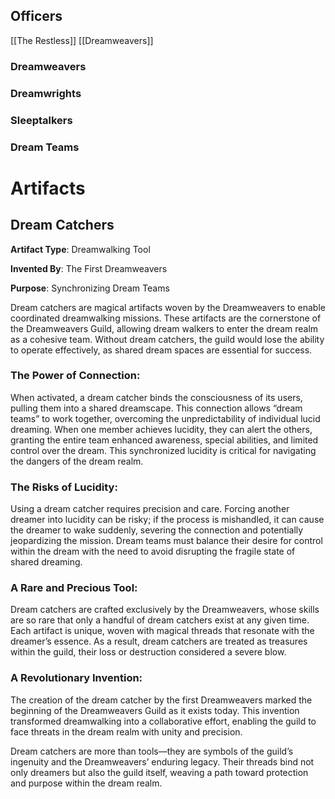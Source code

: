 ## Officers
[[The Restless]] 
[[Dreamweavers]]


### Dreamweavers


### Dreamwrights

### Sleeptalkers

### Dream Teams


# Artifacts

## Dream Catchers

**Artifact Type**: Dreamwalking Tool

**Invented By**: The First Dreamweavers

**Purpose**: Synchronizing Dream Teams

Dream catchers are magical artifacts woven by the Dreamweavers to enable coordinated dreamwalking missions. These artifacts are the cornerstone of the Dreamweavers Guild, allowing dream walkers to enter the dream realm as a cohesive team. Without dream catchers, the guild would lose the ability to operate effectively, as shared dream spaces are essential for success.

### The Power of Connection:

When activated, a dream catcher binds the consciousness of its users, pulling them into a shared dreamscape. This connection allows “dream teams” to work together, overcoming the unpredictability of individual lucid dreaming. When one member achieves lucidity, they can alert the others, granting the entire team enhanced awareness, special abilities, and limited control over the dream. This synchronized lucidity is critical for navigating the dangers of the dream realm.

### The Risks of Lucidity:

Using a dream catcher requires precision and care. Forcing another dreamer into lucidity can be risky; if the process is mishandled, it can cause the dreamer to wake suddenly, severing the connection and potentially jeopardizing the mission. Dream teams must balance their desire for control within the dream with the need to avoid disrupting the fragile state of shared dreaming.

### A Rare and Precious Tool:

Dream catchers are crafted exclusively by the Dreamweavers, whose skills are so rare that only a handful of dream catchers exist at any given time. Each artifact is unique, woven with magical threads that resonate with the dreamer’s essence. As a result, dream catchers are treated as treasures within the guild, their loss or destruction considered a severe blow.

### A Revolutionary Invention:

The creation of the dream catcher by the first Dreamweavers marked the beginning of the Dreamweavers Guild as it exists today. This invention transformed dreamwalking into a collaborative effort, enabling the guild to face threats in the dream realm with unity and precision.

Dream catchers are more than tools—they are symbols of the guild’s ingenuity and the Dreamweavers’ enduring legacy. Their threads bind not only dreamers but also the guild itself, weaving a path toward protection and purpose within the dream realm.